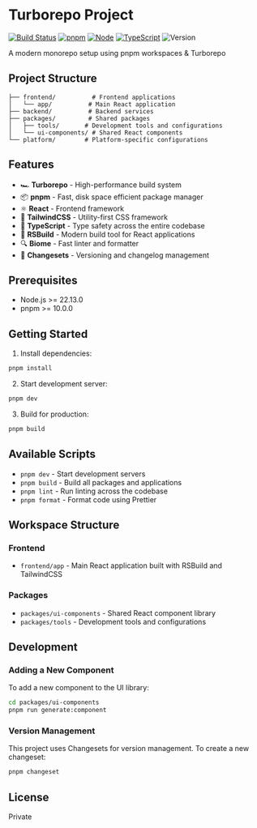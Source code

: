 # Turborepo Project

[![Build Status](https://github.com/andressomadossi/monorepo/actions/workflows/ci.yml/badge.svg)](https://github.com/andressomadossi/monorepo/actions/workflows/ci.yml)
[![pnpm](https://img.shields.io/badge/pnpm-10.0.0-orange.svg)](https://pnpm.io)
[![Node](https://img.shields.io/badge/node-%3E%3D22.13.0-brightgreen.svg)](https://nodejs.org)
[![TypeScript](https://img.shields.io/badge/TypeScript-5.7.3-blue.svg)](https://www.typescriptlang.org/)
![Version](https://img.shields.io/github/v/release/username/repo)


A modern monorepo setup using pnpm workspaces & Turborepo

## Project Structure

```
├── frontend/          # Frontend applications
│   └── app/          # Main React application
├── backend/          # Backend services
├── packages/         # Shared packages
│   ├── tools/       # Development tools and configurations
│   └── ui-components/ # Shared React components
└── platform/        # Platform-specific configurations
```

## Features

- 🏎️ **Turborepo** - High-performance build system
- 📦 **pnpm** - Fast, disk space efficient package manager
- ⚛️ **React** - Frontend framework
- 🎨 **TailwindCSS** - Utility-first CSS framework
- 🔧 **TypeScript** - Type safety across the entire codebase
- 📱 **RSBuild** - Modern build tool for React applications
- 🔍 **Biome** - Fast linter and formatter
- 🔄 **Changesets** - Versioning and changelog management

## Prerequisites

- Node.js >= 22.13.0
- pnpm >= 10.0.0

## Getting Started

1. Install dependencies:
```bash
pnpm install
```

2. Start development server:
```bash
pnpm dev
```

3. Build for production:
```bash
pnpm build
```

## Available Scripts

- `pnpm dev` - Start development servers
- `pnpm build` - Build all packages and applications
- `pnpm lint` - Run linting across the codebase
- `pnpm format` - Format code using Prettier

## Workspace Structure

### Frontend

- `frontend/app` - Main React application built with RSBuild and TailwindCSS

### Packages

- `packages/ui-components` - Shared React component library
- `packages/tools` - Development tools and configurations

## Development

### Adding a New Component

To add a new component to the UI library:

```bash
cd packages/ui-components
pnpm run generate:component
```

### Version Management

This project uses Changesets for version management. To create a new changeset:

```bash
pnpm changeset
```

## License

Private